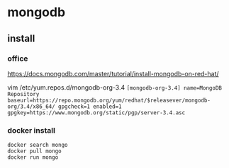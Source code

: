 # mongodb

## install

### office

<https://docs.mongodb.com/master/tutorial/install-mongodb-on-red-hat/>

vim /etc/yum.repos.d/mongodb-org-3.4 `[mongodb-org-3.4] name=MongoDB Repository baseurl=https://repo.mongodb.org/yum/redhat/$releasever/mongodb-org/3.4/x86_64/ gpgcheck=1 enabled=1 gpgkey=https://www.mongodb.org/static/pgp/server-3.4.asc`

### docker install
```
docker search mongo
docker pull mongo
docker run mongo
```
